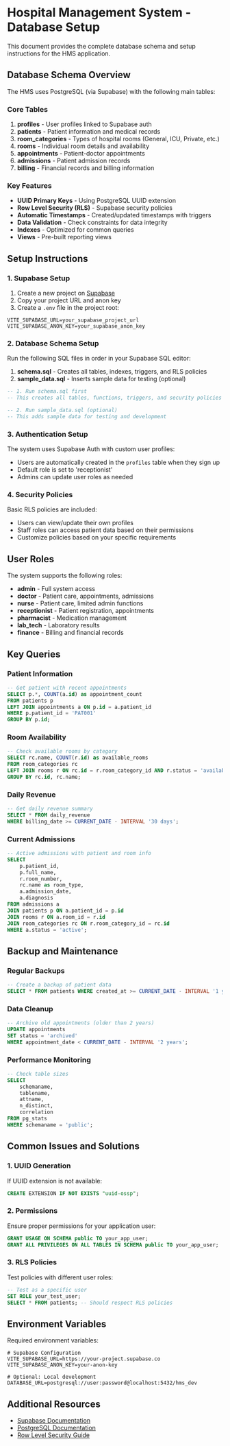 # Hospital Management System - Database Setup

This document provides the complete database schema and setup instructions for the HMS application.

## Database Schema Overview

The HMS uses PostgreSQL (via Supabase) with the following main tables:

### Core Tables

1. **profiles** - User profiles linked to Supabase auth
2. **patients** - Patient information and medical records
3. **room_categories** - Types of hospital rooms (General, ICU, Private, etc.)
4. **rooms** - Individual room details and availability
5. **appointments** - Patient-doctor appointments
6. **admissions** - Patient admission records
7. **billing** - Financial records and billing information

### Key Features

- **UUID Primary Keys** - Using PostgreSQL UUID extension
- **Row Level Security (RLS)** - Supabase security policies
- **Automatic Timestamps** - Created/updated timestamps with triggers
- **Data Validation** - Check constraints for data integrity
- **Indexes** - Optimized for common queries
- **Views** - Pre-built reporting views

## Setup Instructions

### 1. Supabase Setup

1. Create a new project on [Supabase](https://supabase.com)
2. Copy your project URL and anon key
3. Create a `.env` file in the project root:

```env
VITE_SUPABASE_URL=your_supabase_project_url
VITE_SUPABASE_ANON_KEY=your_supabase_anon_key
```

### 2. Database Schema Setup

Run the following SQL files in order in your Supabase SQL editor:

1. **schema.sql** - Creates all tables, indexes, triggers, and RLS policies
2. **sample_data.sql** - Inserts sample data for testing (optional)

```sql
-- 1. Run schema.sql first
-- This creates all tables, functions, triggers, and security policies

-- 2. Run sample_data.sql (optional)
-- This adds sample data for testing and development
```

### 3. Authentication Setup

The system uses Supabase Auth with custom user profiles:

- Users are automatically created in the `profiles` table when they sign up
- Default role is set to 'receptionist'
- Admins can update user roles as needed

### 4. Security Policies

Basic RLS policies are included:
- Users can view/update their own profiles
- Staff roles can access patient data based on their permissions
- Customize policies based on your specific requirements

## User Roles

The system supports the following roles:

- **admin** - Full system access
- **doctor** - Patient care, appointments, admissions
- **nurse** - Patient care, limited admin functions
- **receptionist** - Patient registration, appointments
- **pharmacist** - Medication management
- **lab_tech** - Laboratory results
- **finance** - Billing and financial records

## Key Queries

### Patient Information
```sql
-- Get patient with recent appointments
SELECT p.*, COUNT(a.id) as appointment_count
FROM patients p
LEFT JOIN appointments a ON p.id = a.patient_id
WHERE p.patient_id = 'PAT001'
GROUP BY p.id;
```

### Room Availability
```sql
-- Check available rooms by category
SELECT rc.name, COUNT(r.id) as available_rooms
FROM room_categories rc
LEFT JOIN rooms r ON rc.id = r.room_category_id AND r.status = 'available'
GROUP BY rc.id, rc.name;
```

### Daily Revenue
```sql
-- Get daily revenue summary
SELECT * FROM daily_revenue
WHERE billing_date >= CURRENT_DATE - INTERVAL '30 days';
```

### Current Admissions
```sql
-- Active admissions with patient and room info
SELECT 
    p.patient_id,
    p.full_name,
    r.room_number,
    rc.name as room_type,
    a.admission_date,
    a.diagnosis
FROM admissions a
JOIN patients p ON a.patient_id = p.id
JOIN rooms r ON a.room_id = r.id
JOIN room_categories rc ON r.room_category_id = rc.id
WHERE a.status = 'active';
```

## Backup and Maintenance

### Regular Backups
```sql
-- Create a backup of patient data
SELECT * FROM patients WHERE created_at >= CURRENT_DATE - INTERVAL '1 year';
```

### Data Cleanup
```sql
-- Archive old appointments (older than 2 years)
UPDATE appointments 
SET status = 'archived' 
WHERE appointment_date < CURRENT_DATE - INTERVAL '2 years';
```

### Performance Monitoring
```sql
-- Check table sizes
SELECT 
    schemaname,
    tablename,
    attname,
    n_distinct,
    correlation
FROM pg_stats
WHERE schemaname = 'public';
```

## Common Issues and Solutions

### 1. UUID Generation
If UUID extension is not available:
```sql
CREATE EXTENSION IF NOT EXISTS "uuid-ossp";
```

### 2. Permissions
Ensure proper permissions for your application user:
```sql
GRANT USAGE ON SCHEMA public TO your_app_user;
GRANT ALL PRIVILEGES ON ALL TABLES IN SCHEMA public TO your_app_user;
```

### 3. RLS Policies
Test policies with different user roles:
```sql
-- Test as a specific user
SET ROLE your_test_user;
SELECT * FROM patients; -- Should respect RLS policies
```

## Environment Variables

Required environment variables:

```env
# Supabase Configuration
VITE_SUPABASE_URL=https://your-project.supabase.co
VITE_SUPABASE_ANON_KEY=your-anon-key

# Optional: Local development
DATABASE_URL=postgresql://user:password@localhost:5432/hms_dev
```

## Additional Resources

- [Supabase Documentation](https://supabase.com/docs)
- [PostgreSQL Documentation](https://www.postgresql.org/docs/)
- [Row Level Security Guide](https://supabase.com/docs/guides/auth/row-level-security)